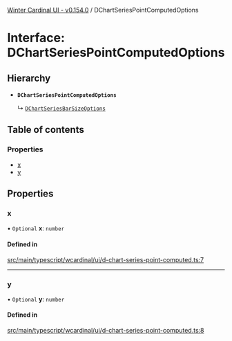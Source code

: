 [Winter Cardinal UI - v0.154.0](../index.md) / DChartSeriesPointComputedOptions

# Interface: DChartSeriesPointComputedOptions

## Hierarchy

- **`DChartSeriesPointComputedOptions`**

  ↳ [`DChartSeriesBarSizeOptions`](DChartSeriesBarSizeOptions.md)

## Table of contents

### Properties

- [x](DChartSeriesPointComputedOptions.md#x)
- [y](DChartSeriesPointComputedOptions.md#y)

## Properties

### x

• `Optional` **x**: `number`

#### Defined in

[src/main/typescript/wcardinal/ui/d-chart-series-point-computed.ts:7](https://github.com/winter-cardinal/winter-cardinal-ui/blob/v0.154.0/src/main/typescript/wcardinal/ui/d-chart-series-point-computed.ts#L7)

___

### y

• `Optional` **y**: `number`

#### Defined in

[src/main/typescript/wcardinal/ui/d-chart-series-point-computed.ts:8](https://github.com/winter-cardinal/winter-cardinal-ui/blob/v0.154.0/src/main/typescript/wcardinal/ui/d-chart-series-point-computed.ts#L8)
